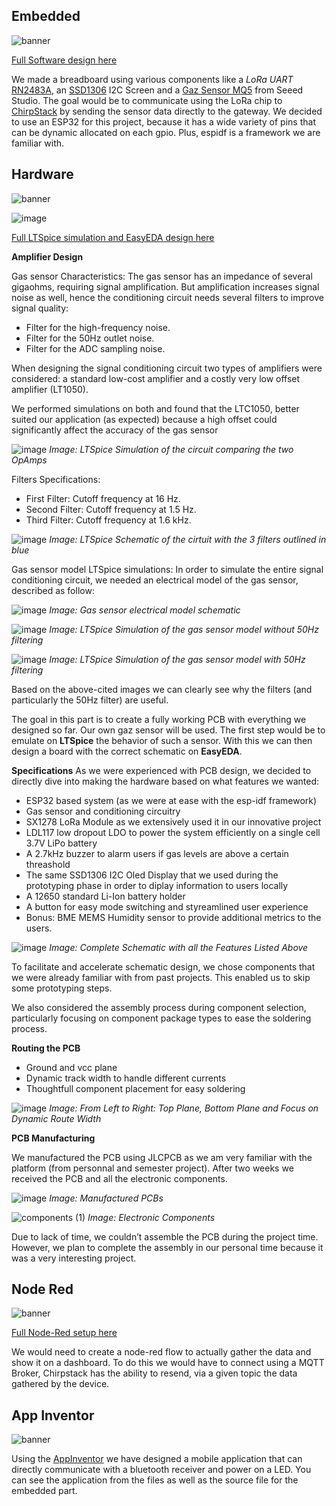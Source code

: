## Embedded

![banner](img/software-banner.jpg)

[Full Software design here](hardware)

We made a breadboard using various components like a *LoRa UART* [RN2483A](https://ww1.microchip.com/downloads/aemDocuments/documents/OTH/ProductDocuments/DataSheets/RN2483-Low-Power-Long-Range-LoRa-Technology-Transceiver-Module-DS50002346F.pdf), an [SSD1306](https://cdn-shop.adafruit.com/datasheets/SSD1306.pdf) I2C Screen and a [Gaz Sensor MQ5](https://wiki.seeedstudio.com/Grove-Gas_Sensor-MQ5/) from Seeed Studio. The goal would be to communicate using the LoRa chip to [ChirpStack](https://www.chirpstack.io/) by sending the sensor data directly to the gateway. We decided to use an ESP32 for this project, because it has a wide variety of pins that can be dynamic allocated on each gpio. Plus, espidf is a framework we are familiar with.

## Hardware

![banner](img/hardware-banner.jpg)

![image](https://github.com/user-attachments/assets/34714dab-25d9-4ee9-b5be-0d6926a0ea9e)


[Full LTSpice simulation and EasyEDA design here](hardware)


**Amplifier Design**

Gas sensor Characteristics:
The gas sensor has an impedance of several gigaohms, requiring signal amplification. But amplification increases signal noise as well, hence the conditioning circuit needs several filters to improve signal quality:

- Filter for the high-frequency noise.
- Filter for the 50Hz outlet noise.
- Filter for the ADC sampling noise.

When designing the signal conditioning circuit two types of amplifiers were considered: a standard low-cost amplifier and a costly very low offset amplifier (LT1050).

We performed simulations on both and found that the LTC1050, better suited our application (as expected) because a high offset could significantly affect the accuracy of the gas sensor

![image](https://github.com/user-attachments/assets/eb3fbcd6-5291-4af7-9cc2-4c34bdb6d7a2)
*Image: LTSpice Simulation of the circuit comparing the two OpAmps*

Filters Specifications:
- First Filter: Cutoff frequency at 16 Hz.
- Second Filter: Cutoff frequency at 1.5 Hz.
- Third Filter: Cutoff frequency at 1.6 kHz.

![image](https://github.com/user-attachments/assets/4159caf0-a5a5-42ec-8abd-c63cbc3d36d7)
*Image: LTSpice Schematic of the cirtuit with the 3 filters outlined in blue*

Gas sensor model LTSpice simulations:
In order to simulate the entire signal conditioning circuit, we needed an electrical model of the gas sensor, described as follow:

![image](https://github.com/user-attachments/assets/8a5446a4-b086-409d-b1f4-88092b95b9e9)
*Image: Gas sensor electrical model schematic*

![image](https://github.com/user-attachments/assets/b41509f7-81f1-4249-bab9-4a8ca71c601e)
*Image: LTSpice Simulation of the gas sensor model without 50Hz filtering*

![image](https://github.com/user-attachments/assets/eb332d33-aa03-4287-baa8-7426d842043b)
*Image: LTSpice Simulation of the gas sensor model with 50Hz filtering*

Based on the above-cited images we can clearly see why the filters (and particularly the 50Hz filter) are useful.


The goal in this part is to create a fully working PCB with everything we designed so far. Our own gaz sensor will be used. The first step would be to emulate on **LTSpice** the behavior of such a sensor. With this we can then design a board with the correct schematic on **EasyEDA**.

**Specifications**
As we were experienced with PCB design, we decided to directly dive into making the hardware based on what features we wanted:

- ESP32 based system (as we were at ease with the esp-idf framework)
- Gas sensor and conditioning circuitry
- SX1278 LoRa Module as we extensively used it in our innovative project
- LDL117 low dropout LDO to power the system efficiently on a single cell 3.7V LiPo battery
- A 2.7kHz buzzer to alarm users if gas levels are above a certain threashold
- The same SSD1306 I2C Oled Display that we used during the prototyping phase in order to diplay information to users locally
- A 12650 standard Li-Ion battery holder
- A button for easy mode switching and styreamlined user experience
- Bonus: BME MEMS Humidity sensor to provide additional metrics to the users.

![image](https://github.com/user-attachments/assets/01a2c549-ce3c-4e1d-812a-0037dc9b54b5)
*Image: Complete Schematic with all the Features Listed Above*

To facilitate and accelerate schematic design, we chose components that we were already familiar with from past projects. This enabled us to skip some prototyping steps.

We also considered the assembly process during component selection, particularly focusing on component package types to ease the soldering process.

**Routing the PCB**
- Ground and vcc plane
- Dynamic track width to handle different currents
- Thoughtfull component placement for easy soldering

![image](https://github.com/user-attachments/assets/b59a3945-7d95-4d67-96c5-ec6c097b57ce)
*Image: From Left to Right: Top Plane, Bottom Plane and Focus on Dynamic Route Width*

**PCB Manufacturing**

We manufactured the PCB using JLCPCB as we am very familiar with the platform (from personnal and semester project). After two weeks we received the PCB and all the electronic components.

![image](https://github.com/user-attachments/assets/d53989c2-ac3a-443a-b762-1f70475a1745)
*Image: Manufactured PCBs*

![components (1)](https://github.com/user-attachments/assets/02b942f9-08ef-498c-a235-181888d9ded0)
*Image: Electronic Components*

Due to lack of time, we couldn’t assemble the PCB during the project time. However, we plan to complete the assembly in our personal time because it was a very interesting project.

## Node Red

![banner](img/nodered-banner.jpg)

[Full Node-Red setup here](node-red)

We would need to create a node-red flow to actually gather the data and show it on a dashboard. To do this we would have to connect using a MQTT Broker, Chirpstack has the ability to resend, via a given topic the data gathered by the device.

## App Inventor

![banner](img/appinventor-banner.jpg)

Using the [AppInventor](https://ai2.appinventor.mit.edu/) we have designed a mobile application that can directly communicate with a bluetooth receiver and power on a LED. You can see the application from the files as well as the source file for the embedded part.
